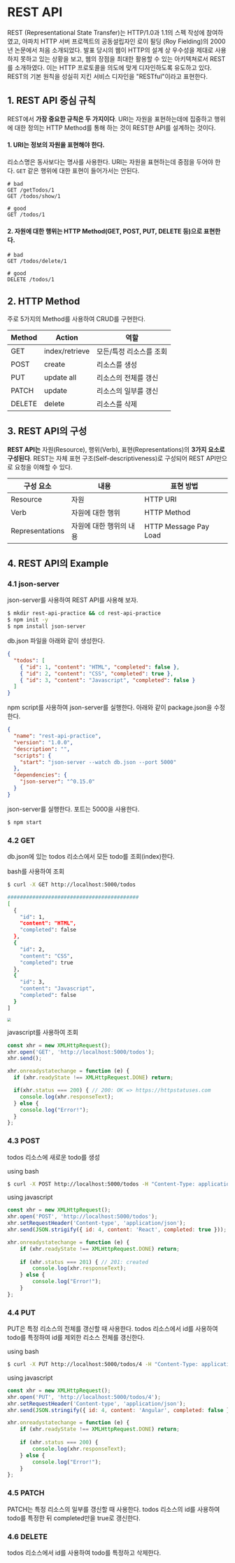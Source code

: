 # REST API

REST (Representational State Transfer)는 HTTP/1.0과 1.1의 스펙 작성에 참여하였고, 아파치 HTTP 서버 프로젝트의 공동설립자인 로이 필딩 (Roy Fielding)의 2000년 논문에서 처음 소개되었다. 발표 당시의 웹이 HTTP의 설계 상 우수성을 제대로 사용하지 못하고 있는 상황을 보고, 웹의 장점을 최대한 활용할 수 있는 아키텍쳐로서 REST를 소개하였다. 이는 HTTP 프로토콜을 의도에 맞게 디자인하도록 유도하고 있다. REST의 기본 원칙을 성실히 지킨 서비스 디자인을 "RESTful"이라고 표현한다.



## 1. REST API 중심 규칙

REST에서 **가장 중요한 규칙은 두 가지이다**. URI는 자원을 표현하는데에 집중하고 행위에 대한 정의는 HTTP Method를 통해 하는 것이 REST한 API를 설계하는 것이다.

#### 1. URI는 정보의 자원을 표현해야 한다.

리소스명은 동사보다는 명사를 사용한다. URI는 자원을 표현하는데 중점을 두어야 한다. `GET` 같은 행위에 대한 표현이 들어가서는 안된다.

```pseudocode
# bad
GET /getTodos/1
GET /todos/show/1

# good
GET /todos/1
```



#### 2. 자원에 대한 행위는 HTTP Method(GET, POST, PUT, DELETE 등)으로 표현한다.

```pseudocode
# bad
GET /todos/delete/1

# good
DELETE /todos/1
```



## 2. HTTP Method

주로 5가지의 Method를 사용하여 CRUD를 구현한다.

| Method | Action         | 역할                    |
| ------ | -------------- | ----------------------- |
| GET    | index/retrieve | 모든/특정 리소스를 조회 |
| POST   | create         | 리소스를 생성           |
| PUT    | update all     | 리소스의 전체를 갱신    |
| PATCH  | update         | 리소스의 일부를 갱신    |
| DELETE | delete         | 리소스를 삭제           |



## 3. REST API의 구성

**REST API는** 자원(Resource), 행위(Verb), 표현(Representations)의 **3가지 요소로 구성된다**. REST는 자체 표현 구조(Self-descriptiveness)로 구성되어 REST API만으로 요청을 이해할 수 있다.

| 구성 요소       | 내용                    | 표현 방법             |
| --------------- | ----------------------- | --------------------- |
| Resource        | 자원                    | HTTP URI              |
| Verb            | 자원에 대한 행위        | HTTP Method           |
| Representations | 자원에 대한 행위의 내용 | HTTP Message Pay Load |



## 4. REST API의 Example

### 4.1 json-server

json-server를 사용하여 REST API를 사용해 보자.

```bash
$ mkdir rest-api-practice && cd rest-api-practice
$ npm init -y
$ npm install json-server
```

db.json 파일을 아래와 같이 생성한다.

```json
{
  "todos": [
    { "id": 1, "content": "HTML", "completed": false },
    { "id": 2, "content": "CSS", "completed": true },
    { "id": 3, "content": "Javascript", "completed": false }
  ]
}
```

npm script를 사용하여 json-server를 실행한다. 아래와 같이 package.json을 수정한다.

```json
{
  "name": "rest-api-practice",
  "version": "1.0.0",
  "description": "",
  "scripts": {
    "start": "json-server --watch db.json --port 5000"
  },
  "dependencies": {
    "json-server": "^0.15.0"
  }
}
```

json-server를 실행한다. 포트는 5000을 사용한다.

```bash
$ npm start
```



### 4.2 GET

db.json에 있는 todos 리소스에서 모든 todo를 조회(index)한다.

bash를 사용하여 조회

```bash
$ curl -X GET http://localhost:5000/todos

##########################################
[
  {
    "id": 1,
    "content": "HTML",
    "completed": false
  },
  {
    "id": 2,
    "content": "CSS",
    "completed": true
  },
  {
    "id": 3,
    "content": "Javascript",
    "completed": false
  }
]
```

<img src="./images/get-todos.png" style="zoom:50%;" />



javascript를 사용하여 조회

```javascript
const xhr = new XMLHttpRequest();
xhr.open('GET', 'http://localhost:5000/todos');
xhr.send();

xhr.onreadystatechange = function (e) {
  if (xhr.readyState !== XMLHttpRequest.DONE) return;

  if(xhr.status === 200) { // 200: OK => https://httpstatuses.com
    console.log(xhr.responseText);
  } else {
    console.log("Error!");
  }
};
```



### 4.3 POST

todos 리소스에 새로운 todo를 생성

using bash

```bash
$ curl -X POST http://localhost:5000/todos -H "Content-Type: application/json" -d '{"id": 4, "content": "React", "completed": true}'
```

using javascript

```javascript
const xhr = new XMLHttpRequest();
xhr.open('POST', 'http://localhost:5000/todos');
xhr.setRequestHeader('Content-type', 'application/json');
xhr.send(JSON.strigify({ id: 4, content: 'React', completed: true }));

xhr.onreadystatechange = function (e) {
    if (xhr.readyState !== XMLHttpRequest.DONE) return;
    
    if (xhr.status === 201) { // 201: created
        console.log(xhr.responseText);
    } else {
        console.log("Error!");
    }
};
```



### 4.4 PUT

PUT은 특정 리소스의 전체를 갱신할 때 사용한다. todos 리소스에서 id를 사용하여 todo를 특정하여 id를 제외한 리소스 전체를 갱신한다.

using bash

```bash
$ curl -X PUT http://localhost:5000/todos/4 -H "Content-Type: application/json" -d '{"id": 4, "content": "Angular", "completed": false}'
```

using javascript

```javascript
const xhr = new XMLHttpRequest();
xhr.open('PUT', 'http://localhost:5000/todos/4');
xhr.setRequestHeader('Content-type', 'application/json');
xhr.send(JSON.stringify({ id: 4, content: 'Angular', completed: false }));

xhr.onreadystatechange = function (e) {
    if (xhr.readyState !== XMLHttpRequest.DONE) return;
    
    if (xhr.status === 200) {
        console.log(xhr.responseText);
    } else {
        console.log("Error!");
    }
};
```



### 4.5 PATCH

PATCH는 특정 리소스의 일부를 갱신할 때 사용한다. todos 리소스의 id를 사용하여 todo를 특정한 뒤 completed만을 true로 갱신한다.

### 4.6 DELETE

todos 리소스에서 id를 사용하여 todo를 특정하고 삭제한다.